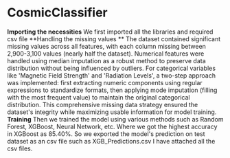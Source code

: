 # CosmicClassifier
**Importing the necessities**
We first imported all the libraries and required csv file
**Handling the missing values **
The dataset contained significant missing values across all features, with each column missing between 2,900-3,100 values (nearly half the dataset). Numerical features were handled using median imputation as a robust method to preserve data distribution without being influenced by outliers. For categorical variables like 'Magnetic Field Strength' and 'Radiation Levels', a two-step approach was implemented: first extracting numeric components using regular expressions to standardize formats, then applying mode imputation (filling with the most frequent value) to maintain the original categorical distribution. This comprehensive missing data strategy ensured the dataset's integrity while maximizing usable information for model training.
**Training**
Then we trained the model using various methods such as Random Forest, XGBoost, Neural Network, etc. Where we got the highest accuracy in XGBoost as 85.40%. So we exported the model's prediction on test dataset as an csv file such as XGB_Predictions.csv
I have attached all the csv files.
